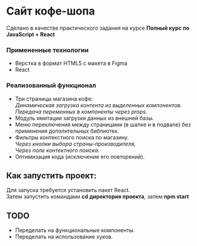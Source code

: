 # Сайт кофе-шопа

Сделано в качестве практического задания на курсе **Полный курс по JavaScript + React**

### Примененные технологии
* Верстка в формат HTML5 с макета в Figma
* React

### Реализованный функционал

* Три страницы магазина кофе:    
 *Динамическая загрузка контента из выделенных компонентов.<br>*
 *Передача переменных в компоненты через props.*
* Модуль имитации загрузки данных из внешней базы.    
* Меню переключения между страницами (в шапке и в подвале) без применения дополнтельных библиотек.
* Фильтры контекстного поиска по магазину.<br>
    *Через кнопки выбора страны-производителя,*         
    *Через поле контектного поиска.*        
* Оптимизация кода (исключение его повторений).           

## Как запустить проект:
Для запуска требуется установить пакет React.<br>
Затем запустить командами **cd директория проекта**, затем **npm start**

## TODO

* Переделать на функциональные компоненты.
* Переделать на использование хуков.

